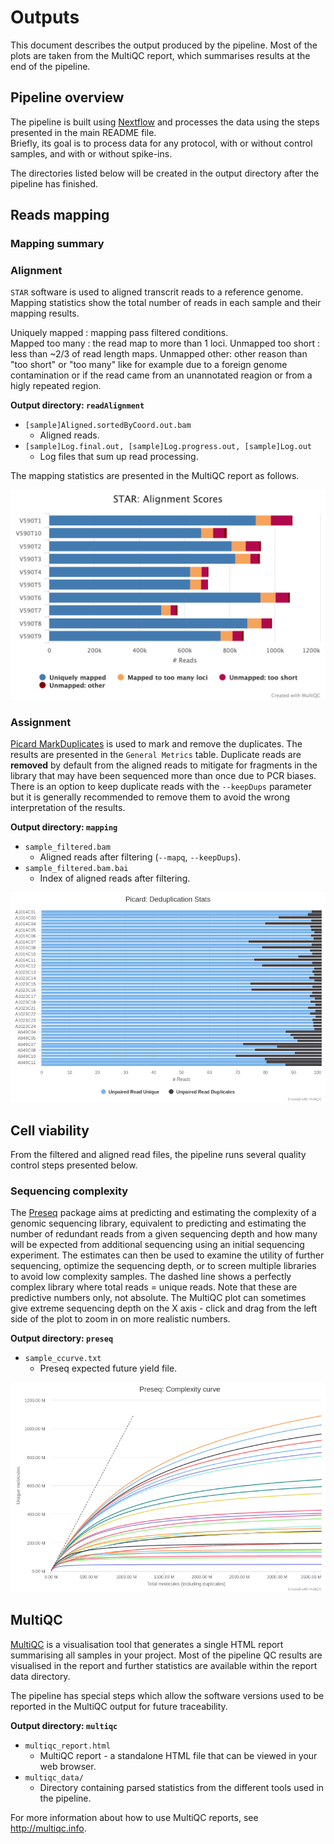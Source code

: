 # Outputs

<!-- TODO update with the output of your pipeline -->

This document describes the output produced by the pipeline. Most of the plots are taken from the MultiQC report, which summarises results at the end of the pipeline.

## Pipeline overview

The pipeline is built using [Nextflow](https://www.nextflow.io/)
and processes the data using the steps presented in the main README file.  
Briefly, its goal is to process <!-- TODO --> data for any protocol, with or without control samples, and with or without spike-ins.

The directories listed below will be created in the output directory after the pipeline has finished. 

## Reads mapping

### Mapping summary

### Alignment

`STAR` software is used to aligned transcrit reads to a reference genome. Mapping statistics show the total number of reads in each sample and their  mapping results.

Uniquely mapped : mapping pass filtered conditions.  
Mapped too many : the read map to more than 1 loci. 
Unmapped too short : less than ~2/3 of read length maps. 
Unmapped other: other reason than "too short" or "too many" like for example due to a foreign genome contamination or if the read came from an unannotated reagion or from a higly repeated region. 

**Output directory: `readAlignment`**

* `[sample]Aligned.sortedByCoord.out.bam`
  * Aligned reads.
* `[sample]Log.final.out, [sample]Log.progress.out, [sample]Log.out`
  * Log files that sum up read processing.


The mapping statistics are presented in the MultiQC report as follows.  


![MultiQC - Star stats plot](images/star_alignment_plot.png)

### Assignment

[Picard MarkDuplicates](https://broadinstitute.github.io/picard/command-line-overview.html) is used to mark and remove the duplicates. 
The results are presented in the `General Metrics` table. Duplicate reads are **removed** by default from the aligned reads to mitigate for fragments in the library that may have been sequenced more than once due to PCR biases. There is an option to keep duplicate reads with the `--keepDups` parameter but it is generally recommended to remove them to avoid the wrong interpretation of the results.	

**Output directory: `mapping`**

* `sample_filtered.bam`
  * Aligned reads after filtering (`--mapq`, `--keepDups`).
* `sample_filtered.bam.bai`
  * Index of aligned reads after filtering.

![MultiQC - Picard MarkDup stats plot](images/picard_deduplication.png)

## Cell viability

From the filtered and aligned read files, the pipeline runs several quality control steps presented below.

### Sequencing complexity

The [Preseq](http://smithlabresearch.org/software/preseq/) package aims at predicting and estimating the complexity of a genomic sequencing library, equivalent to predicting and estimating the number of redundant reads from a given sequencing depth and how many will be expected from additional sequencing using an initial sequencing experiment. The estimates can then be used to examine the utility of further sequencing, optimize the sequencing depth, or to screen multiple libraries to avoid low complexity samples. The dashed line shows a perfectly complex library where total reads = unique reads. Note that these are predictive numbers only, not absolute. The MultiQC plot can sometimes give extreme sequencing depth on the X axis - click and drag from the left side of the plot to zoom in on more realistic numbers.

**Output directory: `preseq`**

* `sample_ccurve.txt`
  * Preseq expected future yield file.

![MultiQC - Preseq library complexity plot](images/preseq_plot.png)

## MultiQC
[MultiQC](http://multiqc.info) is a visualisation tool that generates a single HTML report summarising all samples in your project. Most of the pipeline QC results are visualised in the report and further statistics are available within the report data directory.

The pipeline has special steps which allow the software versions used to be reported in the MultiQC output for future traceability.

**Output directory: `multiqc`**

* `multiqc_report.html`
  * MultiQC report - a standalone HTML file that can be viewed in your web browser.
* `multiqc_data/`
  * Directory containing parsed statistics from the different tools used in the pipeline.

For more information about how to use MultiQC reports, see http://multiqc.info.
